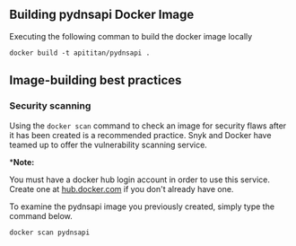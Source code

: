 ## Building pydnsapi Docker Image

Executing the following comman to build the docker image locally

```
docker build -t apititan/pydnsapi .
```

## Image-building best practices

### Security scanning

Using the ```docker scan``` command to check an image for security flaws after it has been created is a recommended practice. 
Snyk and Docker have teamed up to offer the vulnerability scanning service.

***Note:**

You must have a docker hub login account in order to use this service. 
Create one at [hub.docker.com](https://hub.docker.com/) if you don't already have one.

To examine the pydnsapi image you previously created, simply type the command below.

```
docker scan pydnsapi
```






